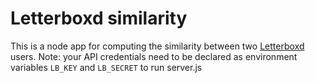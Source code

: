 # Letterboxd similarity
This is a node app for computing the similarity between two [Letterboxd](https://letterboxd.com) users.
Note: your API credentials need to be declared as environment variables `LB_KEY` and `LB_SECRET` to run server.js
